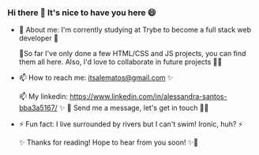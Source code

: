 ### Hi there 👋 It's nice to have you here 😄

- 🔭 About me: I'm corrently studying at Trybe to become a full stack web developer 🌱

  🌱So far I've only done a few HTML/CSS and JS projects, you can find them all here.
   Also, I'd love to collaborate in future projects 👯🔭 
   

- 📫 How to reach me: itsalematos@gmail.com ✨

  📫 My linkedin: https://www.linkedin.com/in/alessandra-santos-bba3a5167/ ✨
      💬 Send me a message, let's get in touch 👯💬

- ⚡ Fun fact: I live surrounded by rivers but I can't swim! Ironic, huh? ⚡

    ✨ Thanks for reading! Hope to hear from you soon! ✨👋
